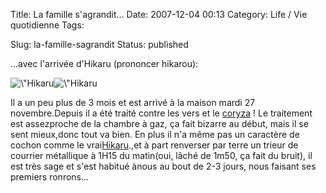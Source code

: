 Title: La famille s'agrandit...
Date: 2007-12-04 00:13
Category: Life / Vie quotidienne
Tags:

Slug: la-famille-sagrandit
Status: published

...avec l'arrivée d'Hikaru (prononcer hikarou):

![\\"Hikaru](\%22/public/hikaru/hikaru1.jpg\%22)![\\"Hikaru](\%22/public/hikaru/hikaru2.jpg\%22)

Il a un peu plus de 3 mois et est arrivé à la maison mardi 27 novembre.Depuis il a été traité contre les vers et le [coryza](\%22http://fr.wikipedia.org/wiki/Coryza\%22) ! Le traitement est assezproche de la chambre à gaz, ça fait bizarre au début, mais il se sent mieux,donc tout va bien. En plus il n'a même pas un caractère de cochon comme le vrai[Hikaru](\%22http://bibliographie.jeudego.org/hikaru/\%22).,et à part renverser par terre un trieur de courrier métallique à 1H15 du matin(oui, lâché de 1m50, ça fait du bruit), il est très sage et s'est habitué ànous au bout de 2-3 jours, nous faisant ses premiers ronrons...
